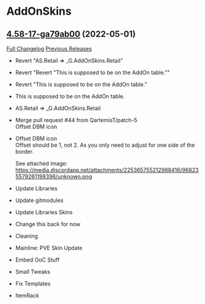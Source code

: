 # AddOnSkins

## [4.58-17-ga79ab00](https://github.com/Azilroka/AddOnSkins/tree/a79ab00b44dbb52c63ecf8e36b7f59f0e12aeaaf) (2022-05-01)
[Full Changelog](https://github.com/Azilroka/AddOnSkins/compare/4.58...a79ab00b44dbb52c63ecf8e36b7f59f0e12aeaaf) [Previous Releases](https://github.com/Azilroka/AddOnSkins/releases)

- Revert "AS.Retail => _G.AddOnSkins.Retail"  
- Revert "Revert "This is supposed to be on the AddOn table.""  
- Revert "This is supposed to be on the AddOn table."  
- This is supposed to be on the AddOn table.  
- AS.Retail => _G.AddOnSkins.Retail  
- Merge pull request #44 from QartemisT/patch-5  
    Offset DBM icon  
- Offset DBM icon  
    Offset should be 1, not 2. As you only need to adjust for one side of the border.  
    See attached image: https://media.discordapp.net/attachments/225365755212988416/968235579261198396/unknown.png  
- Update Libraries  
- Update gitmodules  
- Update Libraries Skins  
- Change this back for now  
- Cleaning  
- Mainline: PVE Skin Update  
- Embed OoC Stuff  
- Small Tweaks  
- Fix Templates  
- ItemRack  
